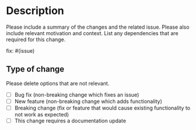 # Description

Please include a summary of the changes and the related issue. Please also include relevant motivation and context. List any dependencies that are required for this change.

fix: #(issue)

## Type of change

Please delete options that are not relevant.

- [ ] Bug fix (non-breaking change which fixes an issue)
- [ ] New feature (non-breaking change which adds functionality)
- [ ] Breaking change (fix or feature that would cause existing functionality to not work as expected)
- [ ] This change requires a documentation update
